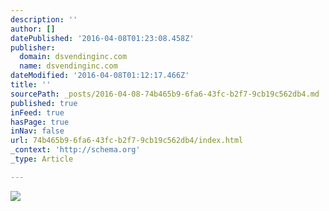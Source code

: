 ```yaml
---
description: ''
author: []
datePublished: '2016-04-08T01:23:08.458Z'
publisher:
  domain: dsvendinginc.com
  name: dsvendinginc.com
dateModified: '2016-04-08T01:12:17.466Z'
title: ''
sourcePath: _posts/2016-04-08-74b465b9-6fa6-43fc-b2f7-9cb19c562db4.md
published: true
inFeed: true
hasPage: true
inNav: false
url: 74b465b9-6fa6-43fc-b2f7-9cb19c562db4/index.html
_context: 'http://schema.org'
_type: Article

---
```

![](http://dsvendinginc.com/App_Themes/Skin_1/images/home-image/large.jpg)
